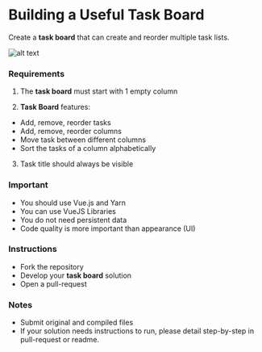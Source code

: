 # Building a Useful Task Board

Create a **task board** that can create and reorder multiple task lists.

![alt text](https://i.ibb.co/sC18XsH/Capture.png "Task Board")

### Requirements

1. The **task board** must start with 1 empty column

2. **Task Board** features:
  * Add, remove, reorder tasks
  * Add, remove, reorder columns
  * Move task between different columns
  * Sort the tasks of a column alphabetically

3. Task title should always be visible


### Important

   - You should use Vue.js and Yarn
   - You can use VueJS Libraries
   - You do not need persistent data
   - Code quality is more important than appearance (UI)
  
### Instructions

  - Fork the repository
  - Develop your **task board** solution
  - Open a pull-request


### Notes

  - Submit original and compiled files
  - If your solution needs instructions to run, please detail step-by-step in pull-request or readme.
